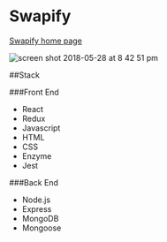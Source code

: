 # Swapify
<a href= "https://swapify.netlify.com/">Swapify home page<a/>

![screen shot 2018-05-28 at 8 42 51 pm](https://user-images.githubusercontent.com/13411490/40637222-6af3a61e-62b8-11e8-9fbf-3ace06588635.png)

##Stack

###Front End
 - React
 - Redux
 - Javascript
 - HTML
 - CSS
 - Enzyme
 - Jest

###Back End
- Node.js
- Express
- MongoDB
- Mongoose
